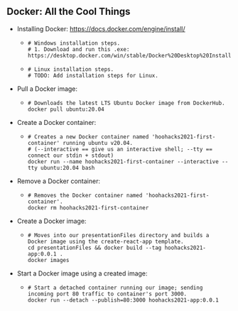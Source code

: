 ## Docker: All the Cool Things

* Installing Docker: https://docs.docker.com/engine/install/
  * ```
    # Windows installation steps.
    # 1. Download and run this .exe:
    https://desktop.docker.com/win/stable/Docker%20Desktop%20Installer.exe
    ```
  * ```
    # Linux installation steps.
    # TODO: Add installation steps for Linux.
    ```

* Pull a Docker image:
  * ```
    # Downloads the latest LTS Ubuntu Docker image from DockerHub.
    docker pull ubuntu:20.04
    ```
- Create a Docker container:
  * ```
    # Creates a new Docker container named 'hoohacks2021-first-container' running ubuntu v20.04.
    # (--interactive == give us an interactive shell; --tty == connect our stdin + stdout)
    docker run --name hoohacks2021-first-container --interactive --tty ubuntu:20.04 bash
    ```
- Remove a Docker container:
  * ```
    # Removes the Docker container named 'hoohacks2021-first-container'.
    docker rm hoohacks2021-first-container
    ```
- Create a Docker image:
  * ```
    # Moves into our presentationFiles directory and builds a Docker image using the create-react-app template.
    cd presentationFiles && docker build --tag hoohacks2021-app:0.0.1 .
    docker images
    ```
- Start a Docker image using a created image:
  * ```
    # Start a detached container running our image; sending incoming port 80 traffic to container's port 3000.
    docker run --detach --publish=80:3000 hoohacks2021-app:0.0.1
    ```